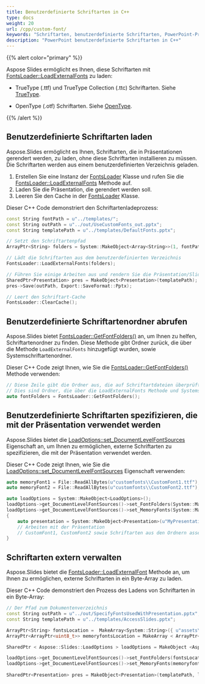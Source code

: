 ```yaml
---
title: Benutzerdefinierte Schriftarten in C++
type: docs
weight: 20
url: /cpp/custom-font/
keywords: "Schriftarten, benutzerdefinierte Schriftarten, PowerPoint-Präsentation, C++, CPP, Aspose.Slides für C++"
description: "PowerPoint benutzerdefinierte Schriftarten in C++"
---
```


{{% alert color="primary" %}} 

Aspose Slides ermöglicht es Ihnen, diese Schriftarten mit [FontsLoader::LoadExternalFonts](https://reference.aspose.com/slides/cpp/aspose.slides/fontsloader/loadexternalfonts/) zu laden:

* TrueType (.ttf) und TrueType Collection (.ttc) Schriftarten. Siehe [TrueType](https://de.wikipedia.org/wiki/TrueType).

* OpenType (.otf) Schriftarten. Siehe [OpenType](https://de.wikipedia.org/wiki/OpenType).

{{% /alert %}}

## **Benutzerdefinierte Schriftarten laden**

Aspose.Slides ermöglicht es Ihnen, Schriftarten, die in Präsentationen gerendert werden, zu laden, ohne diese Schriftarten installieren zu müssen. Die Schriftarten werden aus einem benutzerdefinierten Verzeichnis geladen. 

1. Erstellen Sie eine Instanz der [FontsLoader](https://reference.aspose.com/slides/cpp/aspose.slides/fontsloader/) Klasse und rufen Sie die [FontsLoader::LoadExternalFonts](https://reference.aspose.com/slides/cpp/aspose.slides/fontsloader/loadexternalfonts/) Methode auf.
2. Laden Sie die Präsentation, die gerendert werden soll.
3. Leeren Sie den Cache in der [FontsLoader](https://reference.aspose.com/slides/cpp/aspose.slides/fontsloader/) Klasse.

Dieser C++ Code demonstriert den Schriftartenladeprozess:

``` cpp
const String fontPath = u"../templates/";
const String outPath = u"../out/UseCustomFonts_out.pptx";
const String templatePath = u"../templates/DefaultFonts.pptx";

// Setzt den Schriftartenpfad
ArrayPtr<String> folders = System::MakeObject<Array<String>>(1, fontPath);

// Lädt die Schriftarten aus dem benutzerdefinierten Verzeichnis
FontsLoader::LoadExternalFonts(folders);

// Führen Sie einige Arbeiten aus und rendern Sie die Präsentation/Slide
SharedPtr<Presentation> pres = MakeObject<Presentation>(templatePath);
pres->Save(outPath, Export::SaveFormat::Pptx);

// Leert den Schriftart-Cache
FontsLoader::ClearCache();
```

## **Benutzerdefinierte Schriftartenordner abrufen**
Aspose.Slides bietet [FontsLoader::GetFontFolders()](https://reference.aspose.com/slides/cpp/aspose.slides/fontsloader/getfontfolders/) an, um Ihnen zu helfen, Schriftartenordner zu finden. Diese Methode gibt Ordner zurück, die über die Methode `LoadExternalFonts` hinzugefügt wurden, sowie Systemschriftartenordner.

Dieser C++ Code zeigt Ihnen, wie Sie die [FontsLoader::GetFontFolders()](https://reference.aspose.com/slides/cpp/aspose.slides/fontsloader/getfontfolders/) Methode verwenden:

``` cpp
// Diese Zeile gibt die Ordner aus, die auf Schriftartdateien überprüft werden.
// Dies sind Ordner, die über die LoadExternalFonts Methode und Systemschriftartenordner hinzugefügt wurden.
auto fontFolders = FontsLoader::GetFontFolders();
```

## **Benutzerdefinierte Schriftarten spezifizieren, die mit der Präsentation verwendet werden**
Aspose.Slides bietet die [LoadOptions::set_DocumentLevelFontSources](https://reference.aspose.com/slides/cpp/aspose.slides/loadoptions/set_documentlevelfontsources/) Eigenschaft an, um Ihnen zu ermöglichen, externe Schriftarten zu spezifizieren, die mit der Präsentation verwendet werden.

Dieser C++ Code zeigt Ihnen, wie Sie die [LoadOptions::set_DocumentLevelFontSources](https://reference.aspose.com/slides/cpp/aspose.slides/loadoptions/set_documentlevelfontsources/) Eigenschaft verwenden:

``` cpp
auto memoryFont1 = File::ReadAllBytes(u"customfonts\\CustomFont1.ttf");
auto memoryFont2 = File::ReadAllBytes(u"customfonts\\CustomFont2.ttf");

auto loadOptions = System::MakeObject<LoadOptions>();
loadOptions->get_DocumentLevelFontSources()->set_FontFolders(System::MakeArray<String>({u"assets\\fonts", u"global\\fonts"}));
loadOptions->get_DocumentLevelFontSources()->set_MemoryFonts(System::MakeArray<ArrayPtr<uint8_t>>({memoryFont1, memoryFont2}));
{
    auto presentation = System::MakeObject<Presentation>(u"MyPresentation.pptx", loadOptions);
    // Arbeiten mit der Präsentation
    // CustomFont1, CustomFont2 sowie Schriftarten aus den Ordnern assets\fonts & global\fonts und deren Unterordnern sind für die Präsentation verfügbar
}
```

## **Schriftarten extern verwalten**
Aspose.Slides bietet die [FontsLoader::LoadExternalFont](https://reference.aspose.com/slides/cpp/aspose.slides/fontsloader/loadexternalfont/) Methode an, um Ihnen zu ermöglichen, externe Schriftarten in ein Byte-Array zu laden.

Dieser C++ Code demonstriert den Prozess des Ladens von Schriftarten in ein Byte-Array:

```cpp
// Der Pfad zum Dokumentenverzeichnis
const String outPath = u"../out/SpecifyFontsUsedWithPresentation.pptx";
const String templatePath = u"../templates/AccessSlides.pptx";

ArrayPtr<String> fontsLocation =  MakeArray<System::String>({ u"assets\\fonts", u"global\\fonts" });
ArrayPtr<ArrayPtr<uint8_t>> memoryfontsLocation = MakeArray < ArrayPtr<uint8_t>>({ File::ReadAllBytes(u"../templates/CustomFont1.ttf"), File::ReadAllBytes(u"../templates/CustomFont2.ttf") });

SharedPtr < Aspose::Slides::LoadOptions > loadOptions = MakeObject <Aspose::Slides::LoadOptions>();

loadOptions->get_DocumentLevelFontSources()->set_FontFolders(fontsLocation);
loadOptions->get_DocumentLevelFontSources()->set_MemoryFonts(memoryfontsLocation);
	
SharedPtr<Presentation> pres = MakeObject<Presentation>(templatePath, loadOptions);
```